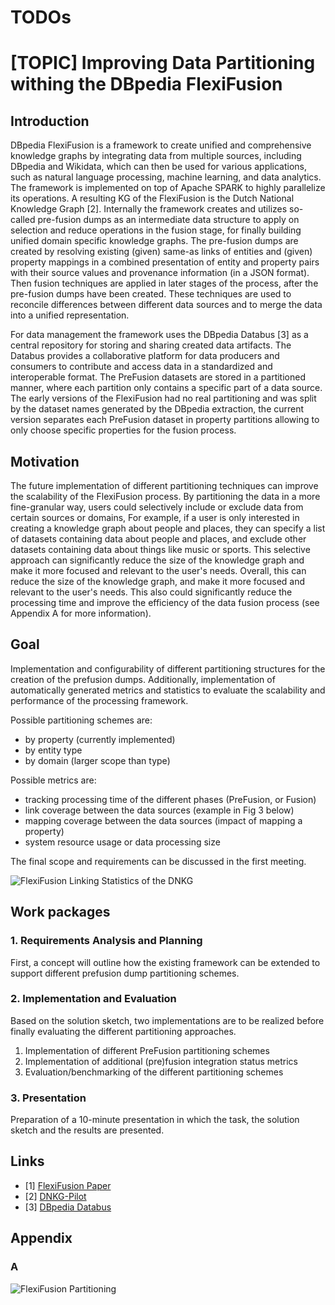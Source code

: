 
# TODOs

# [TOPIC] Improving Data Partitioning withing the DBpedia FlexiFusion

## Introduction

DBpedia FlexiFusion is a framework to create unified and comprehensive knowledge graphs by integrating data from multiple sources, including DBpedia and Wikidata, which can then be used for various applications, such as natural language processing, machine learning, and data analytics. The framework is implemented on top of Apache SPARK to highly parallelize its operations. A resulting KG of the FlexiFusion is the Dutch National Knowledge Graph [2].
Internally the framework creates and utilizes so-called pre-fusion dumps as an intermediate data structure to apply on selection and reduce operations in the fusion stage, for finally building unified domain specific knowledge graphs. The pre-fusion dumps are created by resolving existing (given) same-as links of entities and (given) property mappings in a combined presentation of entity and property pairs with their source values and provenance information (in a JSON format).
Then fusion techniques are applied in later stages of the process, after the pre-fusion dumps have been created. These techniques are used to reconcile differences between different data sources and to merge the data into a unified representation.

For data management the framework uses the DBpedia Databus [3] as a central repository for storing and sharing created data artifacts. The Databus provides a collaborative platform for data producers and consumers to contribute and access data in a standardized and interoperable format. The PreFusion datasets are stored in a partitioned manner, where each partition only contains a specific part of a data source.
The early versions of the FlexiFusion had no real partitioning and was split by the dataset names generated by the DBpedia extraction, the current version separates each PreFusion dataset in property partitions allowing to only choose specific properties for the fusion process.

## Motivation

The future implementation of different partitioning techniques can improve the scalability of the FlexiFusion process. By partitioning the data in a more fine-granular way, users could selectively include or exclude data from certain sources or domains,
For example, if a user is only interested in creating a knowledge graph about people and places, they can specify a list of datasets containing data about people and places, and exclude other datasets containing data about things like music or sports. This selective approach can significantly reduce the size of the knowledge graph and make it more focused and relevant to the user's needs.
Overall, this can reduce the size of the knowledge graph, and make it more focused and relevant to the user's needs. This also could significantly reduce the processing time and improve the efficiency of the data fusion process (see Appendix A for more information).

## Goal

Implementation and configurability of different partitioning structures for the creation of the prefusion dumps. Additionally, implementation of automatically generated metrics and statistics to evaluate the scalability and performance of the processing framework.

Possible partitioning schemes are:
- by property (currently implemented)
- by entity type
- by domain (larger scope than type)

Possible metrics are:
- tracking processing time of the different phases (PreFusion, or Fusion)
- link coverage between the data sources (example in Fig 3 below)
- mapping coverage between the data sources (impact of mapping a property)
- system resource usage or data processing size

The final scope and requirements can be discussed in the first meeting.

![FlexiFusion Linking Statistics of the DNKG](images/flexifusion_link-stats.png)


## Work packages

### 1. Requirements Analysis and Planning
First, a concept will outline how the existing framework can be extended to support different prefusion dump partitioning schemes.

### 2. Implementation and Evaluation
Based on the solution sketch, two implementations are to be realized before finally evaluating the different partitioning approaches.

1. Implementation of different PreFusion partitioning schemes
2. Implementation of additional (pre)fusion integration status metrics
3. Evaluation/benchmarking of the different partitioning schemes

### 3. Presentation
Preparation of a 10-minute presentation in which the task, the solution sketch and the results are presented.

## Links
- [1] [FlexiFusion Paper](https://dbs.uni-leipzig.de/de/publication/title/dbpedia_flexifusion_the_best_of_wikipedia_wikidata_your_data)
- [2] [DNKG-Pilot](https://github.com/dbpedia/dnkg-pilot)
- [3] [DBpedia Databus](https://databus.dbpedia.org/)

## Appendix

### A

![FlexiFusion Partitioning](images/flexifusion_partitions.png)

